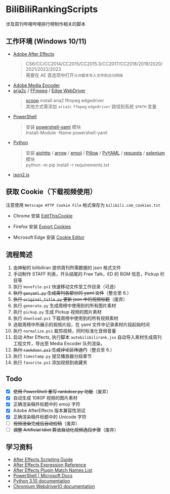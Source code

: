 # BiliBiliRankingScripts

涉及周刊哔哩哔哩排行榜制作相关的脚本

## 工作环境 (Windows 10/11)

- [Adobe After Effects](https://www.adobe.com/products/aftereffects.html)
    > CS6/CC/CC2014/CC2015/CC2015.3/CC2017/CC2018/2019/2020/2021/2022/2023  
    需要在 AE 首选项中打开`允许脚本写入文件和访问网络`
- [Adobe Media Encoder](https://www.adobe.com/products/media-encoder.html)
- [aria2c](https://aria2.github.io/) / [FFmpeg](https://ffmpeg.org/) / [Edge WebDriver](https://developer.microsoft.com/en-us/microsoft-edge/tools/webdriver/)
    > [scoop](https://scoop.sh/) install aria2 ffmpeg edgedriver  
    > 其他方式需添加 `aria2c` `ffmpeg` `edgedriver` 路径到系统 `$PATH` 变量
- [PowerShell](https://docs.microsoft.com/zh-cn/powershell/)
    > 安装 [powershell-yaml](https://www.powershellgallery.com/packages/powershell-yaml) 模块  
    > Install-Module -Name powershell-yaml
- [Python](https://www.python.org/)
    > 安装 [aiohttp](https://pypi.org/project/aiohttp/) / [arrow](https://pypi.org/project/arrow/) / [emoji](https://pypi.org/project/emoji/) / [Pillow](https://pypi.org/project/Pillow/) / [PyYAML](https://pypi.org/project/PyYAML/) / [requests](https://pypi.org/project/requests/) / [selenium](https://pypi.org/project/selenium/) 模块  
    > python -m pip install -r requirements.txt
- [json2.js](https://github.com/douglascrockford/JSON-js)

## 获取 Cookie（下载视频使用）

注意使用 `Netscape HTTP Cookie File` 格式保存为 `bilibili.com_cookies.txt`

- Chrome 安装 [EditThisCookie](https://chrome.google.com/webstore/detail/fngmhnnpilhplaeedifhccceomclgfbg)
- Firefox 安装 [Export Cookies](https://addons.mozilla.org/en-US/firefox/addon/export-cookies-txt/)

- Microsoft Edge 安装 [Cookie Editor](https://microsoftedge.microsoft.com/addons/detail/cookie-editor/ajfboaconbpkglpfanbmlfgojgndmhmc)

## 流程简述

1. 由神秘的 bilibiliran 提供周刊所需数据的 json 格式文件
2. 手动制作 STAFF 列表，开头结尾的 Free Talk，ED 的 BGM 信息，Pickup 栏目等
3. 执行 `movefile.ps1` 快速移动文件至工作目录（可选）
4. ~~执行 `genyaml.py` 生成周刊各部分的 yaml 文件~~（整合至 6.）
5. ~~执行 `original_title.py` 更新 json 中的视频标题~~（废弃）
6. 执行 `generate.py` 生成周榜中使用到的所有图片素材
7. 执行 `pickup.py` 生成 Pickup 视频的图片素材
8. 执行 `download.ps1` 下载周榜中使用到的所有视频素材
9. 选取周榜中所展示的视频片段，在 yaml 文件中记录素材片段起始时间
10. 执行 `normalize.ps1` 裁剪视频，同时标准化音频音量
11. 启动 After Effects, 执行脚本 `autobilibilirank.jsx` 自动导入素材生成周刊工程文件，导出至 Media Encoder 队列渲染。
12. ~~执行 `rankdoor.ps1` 生成评论区传送门~~（整合至 6.）
13. 执行 `timestamp.py` 提交播放器分段章节
14. 执行 `favorite.ps1` 添加视频到收藏夹

## Todo

- [x] ~~使用 PowerShell 重写 rankdoor.py 功能~~（废弃）
- [x] 自动生成 1080P 视频的图片素材
- [x] 正确渲染稿件标题中的 emoji 字符
- [x] Adobe AfterEffects 版本兼容性测试
- [x] 正确渲染稿件标题中的 Unicode 字符
- [ ] ~~视频渲染完成后自动投稿~~（废弃）
- [ ] ~~调整 Artificial Idiot 算法自动化视频选段步骤~~（废弃）

## 学习资料

- [After Effects Scripting Guide](https://ae-scripting.docsforadobe.dev/)
- [After Effects Expression Reference](https://ae-expressions.docsforadobe.dev/)
- [After Effects Plugin Match Names List](https://fendrafx.com/utility/after-effects-plugin-match-names-list/)
- [PowerShell | Microsoft Docs](https://docs.microsoft.com/en-us/powershell/scripting/overview)
- [Python 3.10 documentation](https://docs.python.org/3.10/)
- [Chromium WebdriverIO documentation](https://webdriver.io/docs/api/chromium/)
